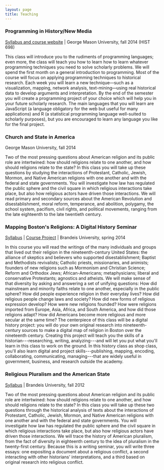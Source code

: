 ```yaml
---
layout: page
title: Teaching
---
```


### Programming in History/New Media 

[Syllabus and course 
website](http://lincolnmullen.com/courses/clio3.2014/) | George
Mason University, fall 2014 (HIST 698)

<div class="abstract">

This class will introduce you to the rudiments of programming languages; 
even more, the class will teach you how to learn how to learn whatever 
programming techniques you need to solve scholarly problems. We will 
spend the first month on a general introduction to programming. Most of 
the course will focus on applying programming techniques to historical 
research. Each week you will learn a new technique—such as a 
visualization, mapping, network analysis, text-mining—using real 
historical data to develop arguments and interpretation. By the end of 
the semester you will create a programming project of your choice which 
will help you in your future scholarly research. The main languages that 
you will learn are JavaScript (a language obligatory for the web but 
useful for many applications) and R (a statistical programming language 
well-suited to scholarly purposes), but you are encouraged to learn any 
language you like for the final project.

</div>

### Church and State in America

George Mason University, fall 2014

<div class="abstract">

Two of the most pressing questions about American religion and its
public role are intertwined: how should religions relate to one another,
and how should religions relate to the state? In this class you will
take up these questions by studying the interactions of Protestant,
Catholic, Jewish, Mormon, and Native American religions with one another
and with the federal and state governments. You will investigate how law
has regulated the public sphere and the civil square in which religious
interactions take place, but also how religious actors have driven those
interactions. We will read primary and secondary sources about the
American Revolution and disestablishment, moral reform, temperance, and
abolition, polygamy, the school system, pacifism, civil rights, and
political movements, ranging from the late eighteenth to the late
twentieth century.

</div>

### Mapping Boston's Religions: A Digital History Seminar

<a href="/files/religion-19c-dh.pdf" onclick="ga('send', 'event', { 
'eventCategory': 'PDF', 'eventAction': 'Download', 'eventLabel': 
'religion-19c-dh.pdf', 'page': '/files/religion-19c-dh.pdf' 
});">Syllabus</a> | [Course Project][] | Brandeis University, spring
2014

<div class="abstract">

In this course you will read the writings of the many individuals and
groups that lived out their religion in the nineteenth-century United
States: the alliance of skeptics and believers who supported
disestablishment; Baptist and Methodists revivalists; Catholic priests,
missionaries, and animists; founders of new religions such as Mormonism
and Christian Science; Reform and Orthodox Jews; African-Americans;
metaphysicians; liberal and conservative Protestants; agnostics and
atheists. We will make sense of that diversity by asking and answering a
set of unifying questions: How did mainstream and minority faiths relate
to one another, especially in the public sphere? How did people
experience religion in their everyday lives? How did religious people
change laws and society? How did new forms of religious expression
develop? How were new religions founded? How were religions imported
from Europe, Asia, Africa, and South America, and how did those
religions adapt? How did Americans become more religious and more
secular at the same time? The centerpiece of this class will be a
digital history project: you will do your own original research into
nineteenth-century sources to make a digital map of religion in Boston
over the nineteenth century. Creating this project will teach you the
skills of a historian---researching, writing, analyzing---and will let
you put what you'll learn in this class to work on the ground. In this
history class as shop class, you'll also learn digital and project
skills---publishing, mapping, encoding, collaborating, communicating,
managing---that are widely useful in government, business, and research
outside the academy.

</div>

### Religious Pluralism and the American State

<a href="/files/religious-pluralism.syllabus.2012-fall.pdf" 
onclick="ga('send', 'event', { 'eventCategory': 'PDF', 'eventAction': 
'Download', 'eventLabel': 'religious-pluralism.syllabus.2012-fall.pdf', 
'page': '/files/religious-pluralism.syllabus.2012-fall.pdf' 
});">Syllabus</a> | Brandeis University, fall 2012

<div class="abstract">

Two of the most pressing questions about American religion and its
public role are intertwined: how should religions relate to one another,
and how should religions relate to the state? In this class you will
take up these two questions through the historical analysis of texts
about the interactions of Protestant, Catholic, Jewish, Mormon, and
Native American religions with one another and with the federal and
state governments. You will investigate how law has regulated the public
sphere and the civil square in which religious interactions take place,
but also how religious actors have driven those interactions. We will
trace the history of American pluralism, from the fact of diversity in
eighteenth century to the idea of pluralism in the twenty-first century.
Because this is a writing seminar, you will write three essays: one
expositing a document about a religious conflict, a second interacting
with other historians' interpretations, and a third based on original
research into religious conflict.

</div>

  [Course Project]: http://omeka.lts.brandeis.edu/neatline/fullscreen/mapping-bostons-religions
